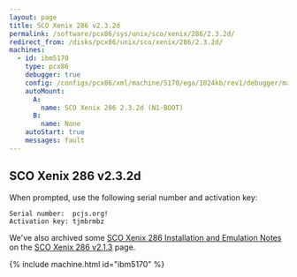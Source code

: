```yaml
---
layout: page
title: SCO Xenix 286 v2.3.2d
permalink: /software/pcx86/sys/unix/sco/xenix/286/2.3.2d/
redirect_from: /disks/pcx86/unix/sco/xenix/286/2.3.2d/
machines:
  - id: ibm5170
    type: pcx86
    debugger: true
    config: /configs/pcx86/xml/machine/5170/ega/1024kb/rev1/debugger/machine.xml
    autoMount:
      A:
        name: SCO Xenix 286 2.3.2d (N1-BOOT)
      B:
        name: None
    autoStart: true
    messages: fault
---
```


SCO Xenix 286 v2.3.2d
---------------------

When prompted, use the following serial number and activation key:  

	Serial number:  pcjs.org!
	Activation key: tjmbrmbz

We've also archived some [SCO Xenix 286 Installation and Emulation Notes](/disks/pcx86/unix/sco/xenix/286/2.1.3/#sco-xenix-286-installation-and-emulation-notes)
on the [SCO Xenix 286 v2.1.3](/disks/pcx86/unix/sco/xenix/286/2.1.3/) page.

{% include machine.html id="ibm5170" %}
